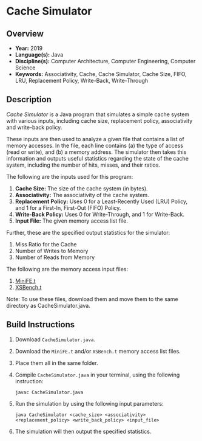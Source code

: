 # Cache Simulator

## Overview
* **Year:** 2019
* **Language(s):** Java
* **Discipline(s):** Computer Architecture, Computer Engineering, Computer Science
* **Keywords:** Associativity, Cache, Cache Simulator, Cache Size, FIFO, LRU, Replacement Policy, Write-Back, Write-Through

## Description
*Cache Simulator* is a Java program that simulates a simple cache system with various inputs, including cache size, replacement policy, associativity and write-back policy.

These inputs are then used to analyze a given file that contains a list of memory accesses. In the file, each line contains (a) the type of access (read or write), and (b) a memory address. The simulator then takes this information and outputs useful statistics regarding the state of the cache system, including the number of hits, misses, and their ratios.

The following are the inputs used for this program:

1. **Cache Size:** The size of the cache system (in bytes).
2. **Associativity:** The associativity of the cache system.
3. **Replacement Policy:** Uses 0 for a Least-Recently Used (LRU) Policy, and 1 for a First-In, First-Out (FIFO) Policy.
4. **Write-Back Policy:** Uses 0 for Write-Through, and 1 for Write-Back.
5. **Input File:** The given memory access list file.

Further, these are the specified output statistics for the simulator:

1. Miss Ratio for the Cache
2. Number of Writes to Memory
3. Number of Reads from Memory

The following are the memory access input files:

1. [MiniFE.t](https://drive.google.com/open?id=1gR-MpyxlNin2rT60fGIVbsOUylY_3lLT)
2. [XSBench.t](https://drive.google.com/open?id=1eH08UUBPNgNFKxVTwjhgAsYi98NMkhZa)

Note: To use these files, download them and move them to the same directory as CacheSimulator.java.

## Build Instructions
1. Download `CacheSimulator.java`.
2. Download the `MiniFE.t` and/or `XSBench.t` memory access list files.
3. Place them all in the same folder.
4. Compile `CacheSimulator.java` in your terminal, using the following instruction:
    
    `javac CacheSimulator.java`
    
5. Run the simulation by using the following input parameters:

    `java CacheSimulator <cache_size> <associativity> <replacement_policy> <write_back_policy> <input_file>`

6. The simulation will then output the specified statistics.

